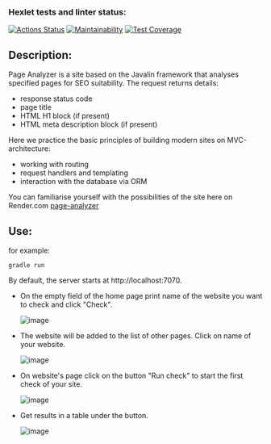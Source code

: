 ### Hexlet tests and linter status:
[![Actions Status](https://github.com/packman1783/java-project-72/actions/workflows/hexlet-check.yml/badge.svg)](https://github.com/packman1783/java-project-72/actions)
[![Maintainability](https://api.codeclimate.com/v1/badges/a3f323ecd3b6c41d92c0/maintainability)](https://codeclimate.com/github/packman1783/java-project-72/maintainability)
[![Test Coverage](https://api.codeclimate.com/v1/badges/a3f323ecd3b6c41d92c0/test_coverage)](https://codeclimate.com/github/packman1783/java-project-72/test_coverage)

## Description:
Page Analyzer is a site based on the Javalin framework that analyses specified pages for SEO suitability. The request returns details:
 - response status code
 - page title
 - HTML H1 block (if present)
 - HTML meta description block (if present)

Here we practice the basic principles of building modern sites on MVC-architecture: 
 - working with routing 
 - request handlers and templating 
 - interaction with the database via ORM

You can familiarise yourself with the possibilities of the site here on Render.com [page-analyzer](https://java-project-72-jf6n.onrender.com)

## Use:
for example: 
```
gradle run
```

By default, the server starts at http://localhost:7070.

 - On the empty field of the home page print name of the website you want to check and click "Check".

   <img src="https://i.ibb.co/tJ3pThL/image.png" alt="image" border="0">

 - The website will be added to the list of other pages. Click on name of your website.

   <img src="https://i.ibb.co/gDvFzm1/image.png" alt="image" border="0">

 - On website's page click on the button "Run check" to start the first check of your site.

   <img src="https://i.ibb.co/w6YnxsK/image.png" alt="image" border="0">

 - Get results in a table under the button.

   <img src="https://i.ibb.co/Js0P7kr/image.png" alt="image" border="0">